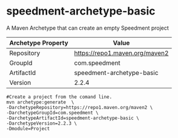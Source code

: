 # speedment-archetype-basic
A Maven Archetype that can create an empty Speedment project

| Archetype Property | Value                               |
| ------------------ | ----------------------------------- |
| Repository         | https://repo1.maven.org/maven2      |
| GroupId            | com.speedment                       |
| ArtifactId         | speedment-archetype-basic           |
| Version            | 2.2.4                               |

```
#Create a project from the comand line.
mvn archetype:generate  \
-DarchetypeRepository=https://repo1.maven.org/maven2 \
-DarchetypeGroupId=com.speedment \
-DarchetypeArtifactId=speedment-archetype-basic \
-DarchetypeVersion=2.2.3 \
-Dmodule=Project
```
